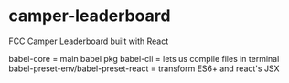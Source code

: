 # camper-leaderboard
FCC Camper Leaderboard built with React

babel-core = main babel pkg
babel-cli = lets us compile files in terminal
babel-preset-env/babel-preset-react = transform ES6+ and react's JSX
